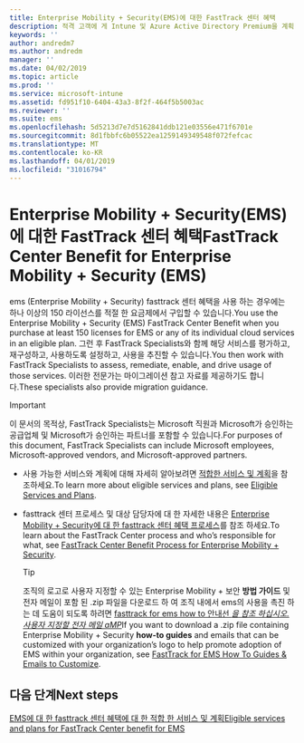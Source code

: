 ```yaml
---
title: Enterprise Mobility + Security(EMS)에 대한 FastTrack 센터 혜택
description: 적격 고객에 게 Intune 및 Azure Active Directory Premium을 계획 하 고 배포 하는 데 도움이 되는 프로그램
keywords: ''
author: andredm7
ms.author: andredm
manager: ''
ms.date: 04/02/2019
ms.topic: article
ms.prod: ''
ms.service: microsoft-intune
ms.assetid: fd951f10-6404-43a3-8f2f-464f5b5003ac
ms.reviewer: ''
ms.suite: ems
ms.openlocfilehash: 5d5213d7e7d5162841ddb121e03556e471f6701e
ms.sourcegitcommit: 8d1fbbfc6b05522ea1259149349548f072fefcac
ms.translationtype: MT
ms.contentlocale: ko-KR
ms.lasthandoff: 04/01/2019
ms.locfileid: "31016794"
---
```

# <a name="fasttrack-center-benefit-for-enterprise-mobility--security-ems"></a><span data-ttu-id="3349c-103">Enterprise Mobility + Security(EMS)에 대한 FastTrack 센터 혜택</span><span class="sxs-lookup"><span data-stu-id="3349c-103">FastTrack Center Benefit for Enterprise Mobility + Security (EMS)</span></span>

<span data-ttu-id="3349c-104">ems (Enterprise Mobility + Security) fasttrack 센터 혜택을 사용 하는 경우에는 하나 이상의 150 라이선스를 적절 한 요금제에서 구입할 수 있습니다.</span><span class="sxs-lookup"><span data-stu-id="3349c-104">You use the Enterprise Mobility + Security (EMS) FastTrack Center Benefit when you purchase at least 150 licenses for EMS or any of its individual cloud services in an eligible plan.</span></span> <span data-ttu-id="3349c-105">그런 후 FastTrack Specialists와 함께 해당 서비스를 평가하고, 재구성하고, 사용하도록 설정하고, 사용을 추진할 수 있습니다.</span><span class="sxs-lookup"><span data-stu-id="3349c-105">You then work with FastTrack Specialists to assess, remediate, enable, and drive usage of those services.</span></span> <span data-ttu-id="3349c-106">이러한 전문가는 마이그레이션 참고 자료를 제공하기도 합니다.</span><span class="sxs-lookup"><span data-stu-id="3349c-106">These specialists also provide migration guidance.</span></span>

> [!IMPORTANT]
> <span data-ttu-id="3349c-107">이 문서의 목적상, FastTrack Specialists는 Microsoft 직원과 Microsoft가 승인하는 공급업체 및 Microsoft가 승인하는 파트너를 포함할 수 있습니다.</span><span class="sxs-lookup"><span data-stu-id="3349c-107">For purposes of this document, FastTrack Specialists can include Microsoft employees, Microsoft-approved vendors, and Microsoft-approved partners.</span></span>

- <span data-ttu-id="3349c-108">사용 가능한 서비스와 계획에 대해 자세히 알아보려면 [적합한 서비스 및 계획](M365-eligible-services-and-plans.md)을 참조하세요.</span><span class="sxs-lookup"><span data-stu-id="3349c-108">To learn more about eligible services and plans, see [Eligible Services and Plans](M365-eligible-services-and-plans.md).</span></span>

- <span data-ttu-id="3349c-109">fasttrack 센터 프로세스 및 대상 담당자에 대 한 자세한 내용은 [Enterprise Mobility + Security에 대 한 fasttrack 센터 혜택 프로세스](EMS-fasttrack-process.md)를 참조 하세요.</span><span class="sxs-lookup"><span data-stu-id="3349c-109">To learn about the FastTrack Center process and who’s responsible for what, see [FastTrack Center Benefit Process for Enterprise Mobility + Security](EMS-fasttrack-process.md).</span></span>

    > [!TIP]
    > <span data-ttu-id="3349c-110">조직의 로고로 사용자 지정할 수 있는 Enterprise Mobility + 보안 **방법 가이드** 및 전자 메일이 포함 된 .zip 파일을 다운로드 하 여 조직 내에서 ems의 사용을 촉진 하는 데 도움이 되도록 하려면 [fasttrack for ems how to 안내선 _을 참조 하십시오. 사용자 지정할 전자 메일 aMP_](https://gallery.technet.microsoft.com/FastTrack-for-EMS-How-To-f170da4c)</span><span class="sxs-lookup"><span data-stu-id="3349c-110">If you want to download a .zip file containing Enterprise Mobility + Security **how-to guides** and emails that can be customized with your organization’s logo to help promote adoption of EMS within your organization, see [FastTrack for EMS How To Guides & Emails to Customize](https://gallery.technet.microsoft.com/FastTrack-for-EMS-How-To-f170da4c).</span></span>

## <a name="next-steps"></a><span data-ttu-id="3349c-111">다음 단계</span><span class="sxs-lookup"><span data-stu-id="3349c-111">Next steps</span></span>

[<span data-ttu-id="3349c-112">EMS에 대 한 fasttrack 센터 혜택에 대 한 적합 한 서비스 및 계획</span><span class="sxs-lookup"><span data-stu-id="3349c-112">Eligible services and plans for FastTrack Center benefit for EMS</span></span>](M365-eligible-services-and-plans.md)


